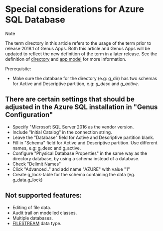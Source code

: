 # Special considerations for Azure SQL Database

> [!NOTE]
> The term directory in this article refers to the usage of the term prior to release 2018.1 of Genus Apps. Both this article and Genus Apps will be updated to reflect the new definition of the term in a later release. See the definition of [directory](../../../terminology.md#directory) and [app model](../../../terminology.md#app-model) for more information.

Prerequisite:
* Make sure the database for the directory (e.g: g_dir) has two schemas for Active and Descriptive partition, e.g: _g_desc_ and _g_active_.

## There are certain settings that should be adjusted in the Azure SQL installation in "Genus Configuration"
* Specify "Microsoft SQL Server 2016 as the vendor version.
* Include "Initial Catalog" in the connection string.
* Leave the "Database" field for Active and Descriptive partition blank.
* Fill in "Schema" field for Active and Descriptive partition. Use different names, e.g: g_desc and g_active.
* Configure "Physical Database Properties" in the same way as the directory database, by using a schema instead of a database.
* Check "Delimit Names"
* Click "Advanced.." and add name "AZURE" with value "1"
* Create g_lock-table for the schema containing the data (eg. g_data.g_lock)

## Not supported features:
* Editing of file data.
* Audit trail on modelled classes.
* Multiple databases.
* [FILESTREAM](https://docs.microsoft.com/en-us/sql/relational-databases/blob/filestream-sql-server) data type.
